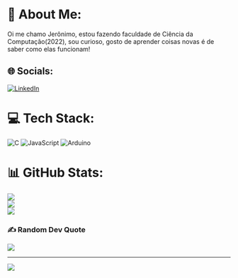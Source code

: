 # 💫 About Me:
Oi me chamo Jerônimo, estou fazendo faculdade de Ciência da Computação(2022), sou curioso, gosto de aprender coisas novas é de saber como elas funcionam!


## 🌐 Socials:
[![LinkedIn](https://img.shields.io/badge/LinkedIn-%230077B5.svg?logo=linkedin&logoColor=white)](https://linkedin.com/in/https://www.linkedin.com/in/jeronimo-noleto-91b251249/) 

# 💻 Tech Stack:
![C](https://img.shields.io/badge/c-%2300599C.svg?style=for-the-badge&logo=c&logoColor=white) ![JavaScript](https://img.shields.io/badge/javascript-%23323330.svg?style=for-the-badge&logo=javascript&logoColor=%23F7DF1E) ![Arduino](https://img.shields.io/badge/-Arduino-00979D?style=for-the-badge&logo=Arduino&logoColor=white)
# 📊 GitHub Stats:
![](https://github-readme-stats.vercel.app/api?username=JeronimoNP&theme=merko&hide_border=false&include_all_commits=true&count_private=true)<br/>
![](https://github-readme-streak-stats.herokuapp.com/?user=JeronimoNP&theme=merko&hide_border=false)<br/>
![](https://github-readme-stats.vercel.app/api/top-langs/?username=JeronimoNP&theme=merko&hide_border=false&include_all_commits=true&count_private=true&layout=compact)

### ✍️ Random Dev Quote
![](https://quotes-github-readme.vercel.app/api?type=horizontal&theme=radical)

---
[![](https://visitcount.itsvg.in/api?id=JeronimoNP&icon=0&color=0)](https://visitcount.itsvg.in)

<!-- Proudly created with GPRM ( https://gprm.itsvg.in ) -->
